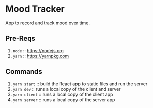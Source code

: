 # Mood Tracker
App to record and track mood over time.

## Pre-Reqs
1. `node` :: https://nodejs.org
1. `yarn` :: https://yarnpkg.com

## Commands
1. `yarn start` :: build the React app to static files and run the server
1. `yarn dev` :: runs a local copy of the client and server
1. `yarn client` :: runs a local copy of the client app
1. `yarn server` :: runs a local copy of the server app
